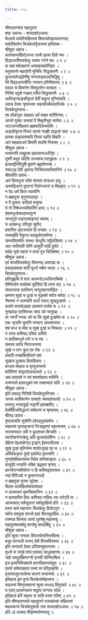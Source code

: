 ```yaml
---
title: ०१७

---
```

श्रीमद्‌भागवत महापुराण  
षष्ठः स्कन्धः - शप्तदशोऽध्यायः  
कैलासे पार्वतीसहितस्य शिवस्योपहासकरणात्   
पार्वतीशापेन चित्रकेतोर्वृत्रजन्म प्राप्तिश्च -  
श्रीशुक उवाच -   
यतश्चान्तर्हितोऽनन्तः तस्यै कृत्वा दिशे नमः ।   
विद्याधरश्चित्रकेतुः चचार गगने चरः ॥ १ ॥  
स लक्षं वर्षलक्षाणां अव्याहतबलेन्द्रियः ।   
स्तूयमानो महायोगी मुनिभिः सिद्धचारणैः ॥ २ ॥  
कुलाचलेन्द्रद्रोणीषु नानासङ्‌कल्पसिद्धिषु ।   
रेमे विद्याधरस्त्रीभिः गापयन् हरिमीश्वरम् ॥ ३ ॥  
एकदा स विमानेन विष्णुदत्तेन भास्वता ।   
गिरिशं ददृशे गच्छन् परीतं सिद्धचारणैः ॥ ४ ॥  
आलिङ्‌ग्याङ्‌कीकृतां देवीं बाहुना मुनिसंसदि ।   
उवाच देव्याः श्रृण्वन्त्या जहासोच्चैस्तदन्तिके ॥ ५ ॥  
चित्रकेतुरुवाच -   
एष लोकगुरुः साक्षात् धर्मं वक्ता शरीरिणाम् ।   
आस्ते मुख्यः सभायां वै मिथुनीभूय भार्यया ॥ ६ ॥  
जटाधरस्तीव्रतपा ब्रह्मवादिसभापतिः ।   
अङ्‌कीकृत्य स्त्रियं चास्ते गतह्रीः प्राकृतो यथा ॥ ७ ॥  
प्रायशः प्राकृताश्चापि स्त्रियं रहसि बिभ्रति ।   
अयं महाव्रतधरो बिभर्ति सदसि स्त्रियम् ॥ ८ ॥  
श्रीशुक उवाच -   
भगवानपि तच्छ्रुत्वा प्रहस्यागाधधीर्नृप ।   
तूष्णीं बभूव सदसि सभ्याश्च तदनुव्रताः ॥ ९ ॥  
इत्यतद्वीर्यविदुषि ब्रुवाणे बह्वशोभनम् ।   
रुषाऽऽह देवी धृष्टाय निर्जितात्माभिमानिने ॥ १० ॥  
श्रीपार्वति उवाच -   
अयं किमधुना लोके शास्ता दण्डधरः प्रभुः ।   
अस्मद्विधानां दुष्टानां निर्लज्जानां च विप्रकृत् ॥ ११ ॥  
न वेद धर्मं किल पद्मयोनिः   
न ब्रह्मपुत्रा भृगुनारदाद्याः ।   
न वै कुमारः कपिलो मनुश्च   
ये नो निषेधन्त्यतिवर्तिनं हरम् ॥ १२ ॥  
एषामनुध्येयपदाब्जयुग्मं   
जगद्गुरुं मङ्‌गलमङ्‌गलं स्वयम् ।   
यः क्षत्रबन्धुः परिभूय सूरीन्   
प्रशास्ति धृष्टस्तदयं हि दण्ड्यः ॥ १३ ॥  
नायमर्हति वैकुण्ठ पादमूलोपसर्पणम् ।   
सम्भावितमतिः स्तब्धः साधुभिः पर्युपासितम् ॥ १४ ॥  
अतः पापीयसीं योनिं आसुरीं याहि दुर्मते ।   
यथेह भूयो महतां न कर्ता पुत्र किल्बिषम् ॥ १५ ॥  
श्रीशुक उवाच -   
एवं शप्तश्चित्रकेतुः विमानाद् अवरुह्य सः ।   
प्रसादयामास सतीं मूर्ध्ना नम्रेण भारत ॥ १६ ॥  
चित्रकेतुरुवाच -   
प्रतिगृह्णामि ते शापं आत्मनोऽञ्जलिनाम्बिके ।   
देवैर्मर्त्याय यत्प्रोक्तं पूर्वदिष्टं हि तस्य तत् ॥ १७ ॥  
संसारचक्र एतस्मिन् जन्तुरज्ञानमोहितः ।   
भ्राम्यन् सुखं च दुःखं च भुङ्‌क्ते सर्वत्र सर्वदा ॥ १८ ॥  
नैवात्मा न परश्चापि कर्ता स्यात् सुखदुःखयोः ।   
कर्तारं मन्यतेऽप्राज्ञ आत्मानं परमेव च ॥ १९ ॥  
गुणप्रवाह एतस्मिन्कः शापः को न्वनुग्रहः ।   
कः स्वर्गो नरकः को वा किं सुखं दुःखमेव वा ॥ २० ॥  
एकः सृजति भूतानि भगवान् आत्ममायया ।   
एषां बन्धं च मोक्षं च सुखं दुःखं च निष्कलः ॥ २१ ॥  
न तस्य कश्चिद् दयितः प्रतीपो   
न ज्ञातिबन्धुर्न परो न च स्वः ।   
समस्य सर्वत्र निरञ्जनस्य   
सुखे न रागः कुत एव रोषः ॥ २२ ॥  
तथापि तच्छक्तिविसर्ग एषां   
सुखाय दुःखाय हिताहिताय ।   
बन्धाय मोक्षाय च मृत्युजन्मनोः   
शरीरिणां संसृतयेऽवकल्पते ॥ २३ ॥  
अथ प्रसादये न त्वां शापमोक्षाय भामिनि ।   
यन्मन्यसे ह्यसाधूक्तं मम तत्क्षम्यतां सति ॥ २४ ॥  
श्रीशुक उवाच -   
इति प्रसाद्य गिरिशौ चित्रकेतुररिन्दम ।   
जगाम स्वविमानेन पश्यतोः स्मयतोस्तयोः ॥ २५ ॥  
ततस्तु भगवान्रुद्रो रुद्राणीं इदमब्रवीत् ।   
देवर्षिदैत्यसिद्धानां पार्षदानां च श्रृण्वताम् ॥ २६ ॥  
श्रीरुद्र उवाच -   
दृष्टवत्यसि सुश्रोणि हरेरद्भुतकर्मणः ।   
माहात्म्यं भृत्यभृत्यानां निःस्पृहाणां महात्मनाम् ॥ २७ ॥  
नारायणपराः सर्वे न कुतश्चन बिभ्यति ।   
स्वर्गापवर्गनरकेषु अपि तुल्यार्थदर्शिनः ॥ २८ ॥  
देहिनां देहसंयोगाद् द्वन्द्वान् ईश्वरलीलया ।   
सुखं दुःखं मृतिर्जन्म शापोऽनुग्रह एव च ॥ २९ ॥  
अविवेककृतः पुंसो ह्यर्थभेद इवात्मनि ।   
गुणदोषविकल्पश्च भिदेव स्रजिवत्कृतः ॥ ३० ॥  
वासुदेवे भगवति भक्तिं उद्वहतां नृणाम् ।   
ज्ञानवैराग्यवीर्याणां न हि कश्चिद्व्यपाश्रयः ॥ ३१ ॥  
नाहं विरिञ्चो न कुमारनारदौ   
न ब्रह्मपुत्रा मुनयः सुरेशाः ।   
विदाम यस्येहितमंशकांशका   
न तत्स्वरूपं पृथगीशमानिनः ॥ ३२ ॥  
न ह्यस्यास्ति प्रियः कश्चित् नाप्रियः स्वः परोऽपि वा ।   
आत्मत्वात् सर्वभूतानां सर्वभूतप्रियो हरिः ॥ ३३ ॥  
तस्य चायं महाभागः चित्रकेतुः प्रियोऽनुगः ।   
सर्वत्र समदृक् शान्तो ह्यहं चैवाच्युतप्रियः ॥ ३४ ॥  
तस्मान्न विस्मयः कार्यः पुरुषेषु महात्मसु ।   
महापुरुषभक्तेषु शान्तेषु समदर्शिषु ॥ ३५ ॥  
श्रीशुक उवाच -   
इति श्रुत्वा भगवतः शिवस्योमाभिभाषितम् ।   
बभूव शान्तधी राजन् देवी विगतविस्मया ॥ ३६ ॥  
इति भागवतो देव्याः प्रतिशप्तुमलन्तमः ।   
मूर्ध्ना स जगृहे शापं एतावत् साधुलक्षणम् ॥ ३७ ॥  
जज्ञे त्वष्टुर्दक्षिणाग्नौ दानवीं योनिमाश्रितः ।   
वृत्र इत्यभिविख्यातो ज्ञानविज्ञानसंयुतः ॥ ३८ ॥  
एतत्ते सर्वमाख्यातं यन्मां त्वं परिपृच्छसि ।   
वृत्रस्यासुरजातेश्च कारणं भगवन्मतेः ॥ ३९ ॥  
इतिहासं इमं पुण्यं चित्रकेतोर्महात्मनः ।   
माहात्म्यं विष्णुभक्तानां श्रुत्वा बन्धाद् विमुच्यते ॥ ४० ॥  
य एतत् प्रातरुत्थाय श्रद्धया वाग्यतः पठेत् ।   
इतिहासं हरिं स्मृत्वा स याति परमां गतिम् ॥ ४१ ॥  
इति श्रीमद्‌भागवते महापुराणे पारमहंस्यां संहितायां   
षष्ठस्कन्धे चित्रकेतुशापो नाम सप्तदशोऽध्यायः ॥ १७ ॥   
हरिः ॐ तत्सत् श्रीकृष्णार्पणमस्तु ॥ 